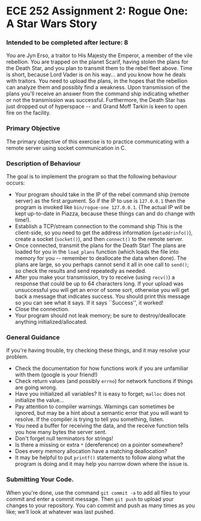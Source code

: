 # ECE 252 Assignment 2: Rogue One: A Star Wars Story

### Intended to be completed after lecture: 8

You are Jyn Erso, a traitor to His Majesty the Emperor, a member of the vile rebellion. You are trapped on the planet Scarif, having stolen the plans for the Death Star, and you plan to transmit them to the rebel fleet above. Time is short, because Lord Vader is on his way... and you know how he deals with traitors. You need to upload the plans, in the hopes that the rebellion can analyze them and possibly find a weakness. Upon transmission of the plans you'll receive an answer from the command ship indicating whether or not the transmission was successful. Furthermore, the Death Star has just dropped out of hyperspace -- and Grand Moff Tarkin is keen to open fire on the facility.

### Primary Objective
The primary objective of this exercise is to practice communicating with a remote server using socket communication in C.


### Description of Behaviour 

The goal is to implement the program so that the following behaviour occurs:


* Your program should take in the IP of the rebel command ship (remote server) as the first argument. So if the IP to use is `127.0.0.1` then the program is invoked like `bin/rogue-one 127.0.0.1`. (The actual IP will be kept up-to-date in Piazza, because these things can and do change with time!).
* Establish a TCP/stream connection to the command ship  This is the client-side, so you need to get the address information (`getaddrinfo()`), create a socket (`socket()`), and then `connect()` to the remote server.
* Once connected, transmit the plans for the Death Star! The plans are loaded for you in the `load_plans` function (which loads the file into memory for you -- remember to deallocate the data when done). The plans are large, so you perhaps cannot send it all in one call to `send()`; so check the results and send repeatedly as needed.
* After you make your transmission, try to receive (using `recv()`) a response that could be up to 64 characters long. If your upload was unsuccessful you will get an error of some sort, otherwise you will get back a message that indicates success. You should print this message so you can see what it says. If it says ``Success'', it worked!
* Close the connection.
* Your program should not leak memory; be sure to destroy/deallocate anything initialized/allocated.

### General Guidance 

If you're having trouble, try checking these things, and it may resolve your problem.

* Check the documentation for how functions work if you are unfamiliar with them (google is your friend!)
* Check return values (and possibly `errno`) for network functions if things are going wrong.
* Have you initialized all variables? It is easy to forget; `malloc` does not initialize the value...
* Pay attention to compiler warnings. Warnings can sometimes be ignored, but may be a hint about a semantic error that you will want to resolve. If the compiler is trying to tell you something, listen.
* You need a buffer for receiving the data, and the receive function tells you how many bytes the server sent.
* Don't forget null terminators for strings!
* Is there a missing or extra `*` (dereference) on a pointer somewhere?
* Does every memory allocation have a matching deallocation?
* It may be helpful to put `printf()` statements to follow along what the program is doing and it may help you narrow down where the issue is.

### Submitting Your Code. 
When you're done, use the command `git commit -a` to add all files to your commit and enter a commit message. Then `git push` to upload your changes to your repository. You can commit and push as many times as you like; we'll look at whatever was last pushed.

